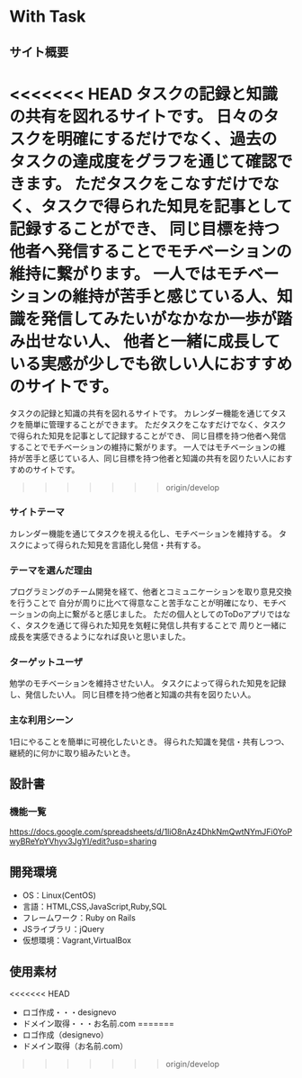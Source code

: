 # With Task

## サイト概要
<<<<<<< HEAD
タスクの記録と知識の共有を図れるサイトです。
日々のタスクを明確にするだけでなく、過去のタスクの達成度をグラフを通じて確認できます。
ただタスクをこなすだけでなく、タスクで得られた知見を記事として記録することができ、
同じ目標を持つ他者へ発信することでモチベーションの維持に繋がります。
一人ではモチベーションの維持が苦手と感じている人、知識を発信してみたいがなかなか一歩が踏み出せない人、
他者と一緒に成長している実感が少しでも欲しい人におすすめのサイトです。
=======
タスクの記録と知識の共有を図れるサイトです。 カレンダー機能を通じてタスクを簡単に管理することができます。
ただタスクをこなすだけでなく、タスクで得られた知見を記事として記録することができ、 同じ目標を持つ他者へ発信することでモチベーションの維持に繋がります。
一人ではモチベーションの維持が苦手と感じている人、同じ目標を持つ他者と知識の共有を図りたい人におすすめのサイトです。
>>>>>>> origin/develop

### サイトテーマ
カレンダー機能を通じてタスクを視える化し、モチベーションを維持する。
タスクによって得られた知見を言語化し発信・共有する。

### テーマを選んだ理由
プログラミングのチーム開発を経て、他者とコミュニケーションを取り意見交換を行うことで
自分が周りに比べて得意なこと苦手なことが明確になり、モチベーションの向上に繋がると感じました。
ただの個人としてのToDoアプリではなく、タスクを通じて得られた知見を気軽に発信し共有することで
周りと一緒に成長を実感できるようになれば良いと思いました。

### ターゲットユーザ
勉学のモチベーションを維持させたい人。
タスクによって得られた知見を記録し、発信したい人。
同じ目標を持つ他者と知識の共有を図りたい人。

### 主な利用シーン
1日にやることを簡単に可視化したいとき。
得られた知識を発信・共有しつつ、継続的に何かに取り組みたいとき。

## 設計書

### 機能一覧
https://docs.google.com/spreadsheets/d/1liO8nAz4DhkNmQwtNYmJFi0YoPwyBReYpYVhyv3JgYI/edit?usp=sharing

## 開発環境
- OS：Linux(CentOS)
- 言語：HTML,CSS,JavaScript,Ruby,SQL
- フレームワーク：Ruby on Rails
- JSライブラリ：jQuery
- 仮想環境：Vagrant,VirtualBox

## 使用素材
<<<<<<< HEAD
- ロゴ作成・・・designevo
- ドメイン取得・・・お名前.com
=======
- ロゴ作成（designevo）
- ドメイン取得（お名前.com）
>>>>>>> origin/develop
